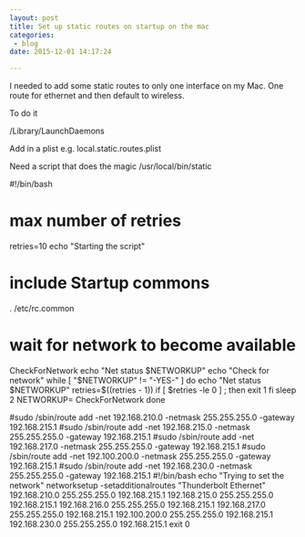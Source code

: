 ```yaml
---
layout: post
title: Set up static routes on startup on the mac
categories: 
 - blog
date: 2015-12-01 14:17:24

---
```


I needed to add some static routes to only one interface on my Mac.  One route for ethernet and then default to wireless.

To do it

/Library/LaunchDaemons

Add in a plist e.g. local.static.routes.plist

Need a script that does the magic
/usr/local/bin/static

#!/bin/bash

# max number of retries
retries=10
echo "Starting the script"
# include Startup commons
. /etc/rc.common

# wait for network to become available
CheckForNetwork
echo "Net status $NETWORKUP"
echo "Check for network"
while [ "$NETWORKUP" != "-YES-" ]
do
       echo "Net status $NETWORKUP"
        retries=$((retries - 1))
        if [ $retries -le 0 ] ; then
                exit 1
        fi
        sleep 2
        NETWORKUP=
        CheckForNetwork
done

#sudo /sbin/route add -net 192.168.210.0 -netmask 255.255.255.0 -gateway 192.168.215.1
#sudo /sbin/route add -net 192.168.215.0 -netmask 255.255.255.0 -gateway 192.168.215.1
#sudo /sbin/route add -net 192.168.217.0 -netmask 255.255.255.0 -gateway 192.168.215.1
#sudo /sbin/route add -net 192.100.200.0 -netmask 255.255.255.0 -gateway 192.168.215.1
#sudo /sbin/route add -net 192.168.230.0 -netmask 255.255.255.0 -gateway 192.168.215.1
#!/bin/bash
echo "Trying to set the network"
networksetup -setadditionalroutes "Thunderbolt Ethernet" 192.168.210.0  255.255.255.0  192.168.215.1 192.168.215.0  255.255.255.0  192.168.215.1 192.168.216.0  255.255.255.0  192.168.215.1 192.168.217.0  255.255.255.0  192.168.215.1 192.100.200.0  255.255.255.0  192.168.215.1  192.168.230.0  255.255.255.0  192.168.215.1
exit 0

